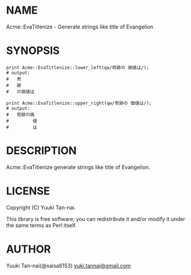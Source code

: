 # NAME

Acme::EvaTitlenize - Generate strings like title of Evangelion

# SYNOPSIS

    print Acme::EvaTitlenize::lower_left(qw/奇跡の 価値は/);
    # output:
    #   奇
    #   跡
    #   の価値は

    print Acme::EvaTitlenize::upper_right(qw/奇跡の 価値は/);
    # output:
    #   奇跡の価
    #         値
    #         は
    



# DESCRIPTION

Acme::EvaTitlenize generate strings like title of Evangelion.

# LICENSE

Copyright (C) Yuuki Tan-nai.

This library is free software; you can redistribute it and/or modify
it under the same terms as Perl itself.

# AUTHOR

Yuuki Tan-nai(@saisa6153) <yuki.tannai@gmail.com>
